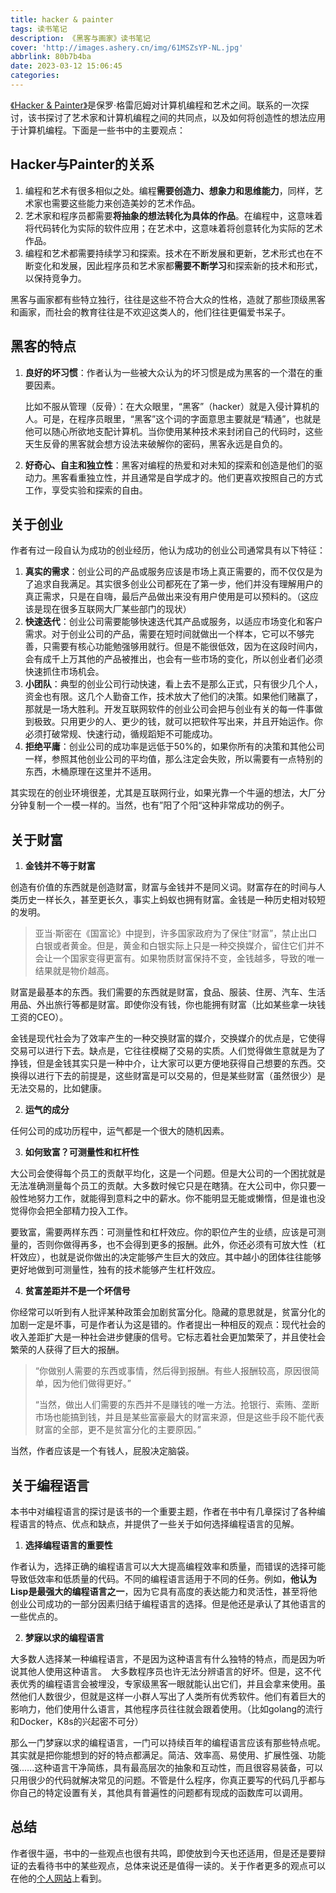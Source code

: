```yaml
---
title: hacker & painter
tags: 读书笔记
description: 《黑客与画家》读书笔记
cover: 'http://images.ashery.cn/img/61MSZsYP-NL.jpg'
abbrlink: 80b7b4ba
date: 2023-03-12 15:06:45
categories:
---
```



[《Hacker & Painter》](https://digtvbg.com/files/books-for-hacking/Hackers%20%26%20Painters%20-%20Big%20Ideas%20From%20The%20Computer%20Age%20by%20Paul%20Graham.pdf)是保罗·格雷厄姆对计算机编程和艺术之间。联系的一次探讨，该书探讨了艺术家和计算机编程之间的共同点，以及如何将创造性的想法应用于计算机编程。下面是一些书中的主要观点：

## **Hacker与Painter的关系**

1. 编程和艺术有很多相似之处。编程**需要创造力、想象力和思维能力**，同样，艺术家也需要这些能力来创造美妙的艺术作品。
2. 艺术家和程序员都需要**将抽象的想法转化为具体的作品**。在编程中，这意味着将代码转化为实际的软件应用；在艺术中，这意味着将创意转化为实际的艺术作品。
3. 编程和艺术都需要持续学习和探索。技术在不断发展和更新，艺术形式也在不断变化和发展，因此程序员和艺术家都**需要不断学习**和探索新的技术和形式，以保持竞争力。

黑客与画家都有些特立独行，往往是这些不符合大众的性格，造就了那些顶级黑客和画家，而社会的教育往往是不欢迎这类人的，他们往往更偏爱书呆子。

## **黑客的特点**

1. **良好的坏习惯**：作者认为一些被大众认为的坏习惯是成为黑客的一个潜在的重要因素。

   比如不服从管理（反骨）：在大众眼里，“黑客”（hacker）就是入侵计算机的人。可是，在程序员眼里，“黑客”这个词的字面意思主要就是“精通”，也就是他可以随心所欲地支配计算机。当你使用某种技术来封闭自己的代码时，这些天生反骨的黑客就会想方设法来破解你的密码，黑客永远是自负的。

2. **好奇心、自主和独立性**：黑客对编程的热爱和对未知的探索和创造是他们的驱动力。黑客看重独立性，并且通常是自学成才的。他们更喜欢按照自己的方式工作，享受实验和探索的自由。

## **关于创业**

作者有过一段自认为成功的创业经历，他认为成功的创业公司通常具有以下特征：

1. **真实的需求**：创业公司的产品或服务应该是市场上真正需要的，而不仅仅是为了追求自我满足。其实很多创业公司都死在了第一步，他们并没有理解用户的真正需求，只是在自嗨，最后产品做出来没有用户使用是可以预料的。（这应该是现在很多互联网大厂某些部门的现状）
2. **快速迭代**：创业公司需要能够快速迭代其产品或服务，以适应市场变化和客户需求。对于创业公司的产品，需要在短时间就做出一个样本，它可以不够完善，只需要有核心功能勉强够用就行。但是不能很低效，因为在这段时间内，会有成千上万其他的产品被推出，也会有一些市场的变化，所以创业者们必须快速抓住市场机会。
3. **小团队**：典型的创业公司行动快速，看上去不是那么正式，只有很少几个人，资金也有限。这几个人勤奋工作，技术放大了他们的决策。如果他们赌赢了，那就是一场大胜利。开发互联网软件的创业公司会把与创业有关的每一件事做到极致。只用更少的人、更少的钱，就可以把软件写出来，并且开始运作。你必须打破常规、快速行动，循规蹈矩不可能成功。
4. **拒绝平庸**：创业公司的成功率是远低于50%的，如果你所有的决策和其他公司一样，参照其他创业公司的平均值，那么注定会失败，所以需要有一点特别的东西，木桶原理在这里并不适用。

其实现在的创业环境很差，尤其是互联网行业，如果光靠一个牛逼的想法，大厂分分钟复制一个一模一样的。当然，也有”阳了个阳“这种非常成功的例子。

## **关于财富**

1. **金钱并不等于财富**

创造有价值的东西就是创造财富，财富与金钱并不是同义词。财富存在的时间与人类历史一样长久，甚至更长久，事实上蚂蚁也拥有财富。金钱是一种历史相对较短的发明。

> 亚当·斯密在《国富论》中提到，许多国家政府为了保住“财富”，禁止出口白银或者黄金。但是，黄金和白银实际上只是一种交换媒介，留住它们并不会让一个国家变得更富有。如果物质财富保持不变，金钱越多，导致的唯一结果就是物价越高。

财富是最基本的东西。我们需要的东西就是财富，食品、服装、住房、汽车、生活用品、外出旅行等都是财富。即使你没有钱，你也能拥有财富（比如某些拿一块钱工资的CEO）。

金钱是现代社会为了效率产生的一种交换财富的媒介，交换媒介的优点是，它使得交易可以进行下去。缺点是，它往往模糊了交易的实质。人们觉得做生意就是为了挣钱，但是金钱其实只是一种中介，让大家可以更方便地获得自己想要的东西。交换得以进行下去的前提是，这些财富是可以交易的，但是某些财富（虽然很少）是无法交易的，比如健康。

2. **运气的成分**

任何公司的成功历程中，运气都是一个很大的随机因素。

3. **如何致富？可测量性和杠杆性**

大公司会使得每个员工的贡献平均化，这是一个问题。但是大公司的一个困扰就是无法准确测量每个员工的贡献。大多数时候它只是在瞎猜。在大公司中，你只要一般性地努力工作，就能得到意料之中的薪水。你不能明显无能或懒惰，但是谁也没觉得你会把全部精力投入工作。

要致富，需要两样东西：可测量性和杠杆效应。你的职位产生的业绩，应该是可测量的，否则你做得再多，也不会得到更多的报酬。此外，你还必须有可放大性（杠杆效应），也就是说你做出的决定能够产生巨大的效应。其中越小的团体往往能够更好地做到可测量性，独有的技术能够产生杠杆效应。

4. **贫富差距并不是一个坏信号**

你经常可以听到有人批评某种政策会加剧贫富分化。隐藏的意思就是，贫富分化的加剧一定是坏事，可是作者认为这是错的。作者提出一种相反的观点：现代社会的收入差距扩大是一种社会进步健康的信号。它标志着社会更加繁荣了，并且使社会繁荣的人获得了巨大的报酬。

>  “你做别人需要的东西或事情，然后得到报酬。有些人报酬较高，原因很简单，因为他们做得更好。”
>
> 
>
> “当然，做出人们需要的东西并不是赚钱的唯一方法。抢银行、索贿、垄断市场也能搞到钱，并且是某些富豪最大的财富来源，但是这些手段不能代表财富的全部，更不是贫富分化的主要原因。”

当然，作者应该是一个有钱人，屁股决定脑袋。                                                           

## **关于编程语言**

本书中对编程语言的探讨是该书的一个重要主题，作者在书中有几章探讨了各种编程语言的特点、优点和缺点，并提供了一些关于如何选择编程语言的见解。

1. **选择编程语言的重要性**

作者认为，选择正确的编程语言可以大大提高编程效率和质量，而错误的选择可能导致低效率和低质量的代码。不同的编程语言适用于不同的任务。例如，**他认为Lisp是最强大的编程语言之一**，因为它具有高度的表达能力和灵活性，甚至将他创业公司成功的一部分因素归结于编程语言的选择。但是他还是承认了其他语言的一些优点的。

2. **梦寐以求的编程语言**

大多数人选择某一种编程语言，不是因为这种语言有什么独特的特点，而是因为听说其他人使用这种语言。　大多数程序员也许无法分辨语言的好坏。但是，这不代表优秀的编程语言会被埋没，专家级黑客一眼就能认出它们，并且会拿来使用。虽然他们人数很少，但就是这样一小群人写出了人类所有优秀软件。他们有着巨大的影响力，他们使用什么语言，其他程序员往往就会跟着使用。（比如golang的流行和Docker，K8s的兴起密不可分）

那么一门梦寐以求的编程语言，一门可以持续百年的编程语言应该有那些特点呢。其实就是把你能想到的好的特点都满足。简洁、效率高、易使用、扩展性强、功能强......这种语言干净简练，具有最高层次的抽象和互动性，而且很容易装备，可以只用很少的代码就解决常见的问题。不管是什么程序，你真正要写的代码几乎都与你自己的特定设置有关，其他具有普遍性的问题都有现成的函数库可以调用。

## 总结

作者很牛逼，书中的一些观点也很有共鸣，即使放到今天也还适用，但是还是要辩证的去看待书中的某些观点，总体来说还是值得一读的。关于作者更多的观点可以在他的[个人网站](http://paulgraham.com/articles.html)上看到。



